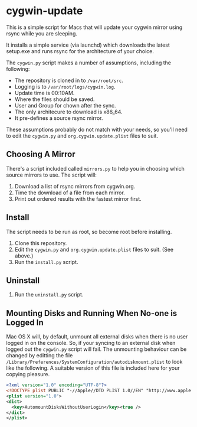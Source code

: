 # cygwin-update

This is a simple script for Macs that will update your cygwin mirror using rsync while you are sleeping.

It installs a simple service (via launchd) which downloads the latest setup.exe and runs rsync for the architecture of your choice.

The `cygwin.py` script makes a number of assumptions, including the following:

* The repository is cloned in to `/var/root/src`.
* Logging is to `/var/root/logs/cygwin.log`.
* Update time is 00:10AM.
* Where the files should be saved.
* User and Group for chown after the sync.
* The only architecure to download is x86_64.
* It pre-defines a source rsync mirror.

These assumptions probably do not match with your needs, so you'll need to edit the `cygwin.py` and `org.cygwin.update.plist` files to suit.

## Choosing A Mirror

There's a script included called `mirrors.py` to help you in choosing which source mirrors to use. The script will:

1. Download a list of rsync mirrors from cygwin.org.
2. Time the download of a file from each mirror.
3. Print out ordered results with the fastest mirror first.


## Install

The script needs to be run as root, so become root before installing.

1. Clone this repository.
2. Edit the `cygwin.py` and `org.cygwin.update.plist` files to suit. (See above.)
3. Run the `install.py` script.

## Uninstall

1. Run the `uninstall.py` script.

## Mounting Disks and Running When No-one is Logged In

Mac OS X will, by default, unmount all external disks when there is no user logged in on the console. So, if your syncing to an external disk when logged out the `cygwin.py` script will fail. The unmounting behaviour can be changed by editting the file `/Library/Preferences/SystemConfiguration/autodiskmount.plist` to look like the following. A suitable version of this file is included here for your copying pleasure.


```xml
<?xml version="1.0" encoding="UTF-8"?>
<!DOCTYPE plist PUBLIC "-//Apple//DTD PLIST 1.0//EN" "http://www.apple.com/DTDs/PropertyList-1.0.dtd">
<plist version="1.0">
<dict>
  <key>AutomountDisksWithoutUserLogin</key><true />
</dict>
</plist>
```
